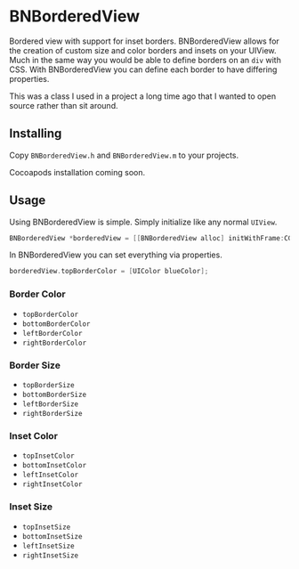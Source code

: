 # BNBorderedView

Bordered view with support for inset borders. BNBorderedView allows for the creation of custom size and color borders and insets on your UIView. Much in the same way you would be able to define borders on an `div` with CSS. With BNBorderedView you can define each border to have differing properties.

This was a class I used in a project a long time ago that I wanted to open source rather than sit around.

## Installing

Copy `BNBorderedView.h` and `BNBorderedView.m` to your projects.

Cocoapods installation coming soon.

## Usage

Using BNBorderedView is simple. Simply initialize like any normal `UIView`.

```objective-c
BNBorderedView *borderedView = [[BNBorderedView alloc] initWithFrame:CGRect(10, 10, 60, 60)];
```

In BNBorderedView you can set everything via properties.

```objective-c
borderedView.topBorderColor = [UIColor blueColor];
```

### Border Color

 * `topBorderColor`
 * `bottomBorderColor`
 * `leftBorderColor`
 * `rightBorderColor`

### Border Size

 * `topBorderSize`
 * `bottomBorderSize`
 * `leftBorderSize`
 * `rightBorderSize`

### Inset Color

 * `topInsetColor`
 * `bottomInsetColor`
 * `leftInsetColor`
 * `rightInsetColor`

### Inset Size

 * `topInsetSize`
 * `bottomInsetSize`
 * `leftInsetSize`
 * `rightInsetSize`
